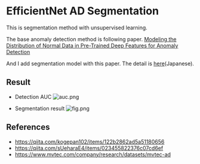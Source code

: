 # EfficientNet AD Segmentation
This is segmentation method with unsupervised learning.

The base anomaly detection method is following paper.
[Modeling the Distribution of Normal Data in Pre-Trained Deep Features for Anomaly Detection](https://arxiv.org/abs/2005.14140)

And I add segmentation model with this paper.
The detail is [here]()(Japanese).

## Result
+ Detection AUC
![auc.png](https://github.com/shinmura0/EfficientNet_AD_Segmentation/blob/main/images/auc.png)

+ Segmentation result
![fig.png](https://github.com/shinmura0/EfficientNet_AD_Segmentation/blob/main/images/fig.png)

## References
+ https://qiita.com/kogepan102/items/122b2862ad5a51180656  
+ https://qiita.com/sUeharaE4/items/023455822376c07cd6ef  
+ https://www.mvtec.com/company/research/datasets/mvtec-ad
